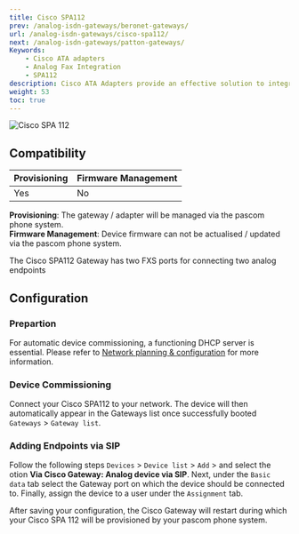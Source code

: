 ```yaml
---
title: Cisco SPA112
prev: /analog-isdn-gateways/beronet-gateways/
url: /analog-isdn-gateways/cisco-spa112/
next: /analog-isdn-gateways/patton-gateways/
Keywords:
    - Cisco ATA adapters
    - Analog Fax Integration
    - SPA112
description: Cisco ATA Adapters provide an effective solution to integrating Analog technology such as Fax / Door Intercom systems etc. 
weight: 53
toc: true
---
```


![Cisco SPA 112](/cisco_spa112.jpg?width=300px)

## Compatibility

Provisioning|Firmware Management|
|---|---|
|Yes|No|

**Provisioning**: The gateway / adapter will be managed via the pascom phone system.<br>
**Firmware Management**: Device firmware can not be actualised / updated via the pascom phone system.<br>

The Cisco SPA112 Gateway has two FXS ports for connecting two analog endpoints

## Configuration

### Prepartion

For automatic device commissioning, a functioning DHCP server is essential. Please refer to [Network planning & configuration](../../server/network-configuration/) for more information.

### Device Commissioning

Connect your Cisco SPA112 to your network. The device will then automatically appear in the Gateways list once successfully booted `Gateways` > `Gateway list`.

<!--FIXME steckersymbol, status?-->

### Adding Endpoints via SIP

Follow the following steps `Devices` > `Device list` > `Add` > and select the otion **Via Cisco Gateway: Analog device via SIP**.
Next, under the `Basic data` tab select the Gateway port on which the device should be connected to. Finally, assign the device to a user under the `Assignment` tab.

After saving your configuration, the Cisco Gateway will restart during which your Cisco SPA 112 will be provisioned by your pascom phone system.
